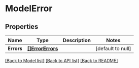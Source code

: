 # ModelError

## Properties
Name | Type | Description | Notes
------------ | ------------- | ------------- | -------------
**Errors** | [**[]ErrorErrors**](Error_errors.md) |  | [default to null]

[[Back to Model list]](../README.md#documentation-for-models) [[Back to API list]](../README.md#documentation-for-api-endpoints) [[Back to README]](../README.md)


